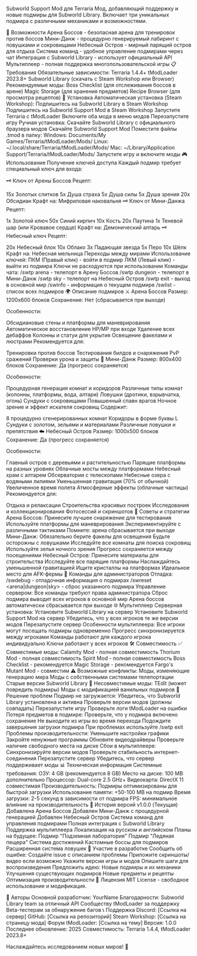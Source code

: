 Subworld Support Mod для Terraria
Мод, добавляющий поддержку и новые подмиры для Subworld Library. Включает три уникальных подмира с различными механиками и возможностями.

🎯 Возможности
Арена Боссов - безопасная арена для тренировок против боссов
Мини-Данж - процедурно генерируемый лабиринт с ловушками и сокровищами
Небесный Остров - мирный парящий остров для отдыха
Система команд - удобное управление подмирами через чат
Интеграция с Subworld Library - использует официальный API
Мультиплеер - полная поддержка многопользовательской игры
📋 Требования
Обязательные зависимости:
Terraria 1.4.4+
tModLoader 2023.8+
Subworld Library (скачать с Steam Workshop или Browser)
Рекомендуемые моды:
Boss Checklist (для отслеживания боссов в арене)
Magic Storage (для хранения предметов)
Recipe Browser (для просмотра рецептов)
🔧 Установка
Автоматическая установка (Steam Workshop):
Подпишитесь на Subworld Library в Steam Workshop
Подпишитесь на Subworld Support Mod в Steam Workshop
Запустите Terraria с tModLoader
Включите оба мода в меню модов
Перезапустите игру
Ручная установка:
Скачайте Subworld Library с официального браузера модов
Скачайте Subworld Support Mod
Поместите файлы .tmod в папку:
Windows: Documents/My Games/Terraria/tModLoader/Mods/
Linux: ~/.local/share/Terraria/tModLoader/Mods/
Mac: ~/Library/Application Support/Terraria/tModLoader/Mods/
Запустите игру и включите моды
🎮 Использование
Получение ключей доступа
Каждый подмир требует специальный ключ для входа:

🗝️ Ключ от Арены Боссов
Рецепт:

15x Золотых слитков
5x Душа страха
5x Душа силы
5x Душа зрения
20x Обсидиан
Крафт на: Мифриловая наковальня
🗝️ Ключ от Мини-Данжа
Рецепт:

1x Золотой ключ
50x Синий кирпич
10x Кость
20x Паутина
1x Теневой шар (или Кровавое сердце)
Крафт на: Демонический алтарь
🗝️ Небесный ключ
Рецепт:

20x Небесный блок
10x Облако
3x Падающая звезда
5x Перо
10x Шёлк
Крафт на: Небесная мельница
Переходы между мирами
Использование ключей:
ПКМ (Правый клик) - войти в подмир
ЛКМ (Левый клик) - выйти из подмира
Ключи не расходуются при использовании
Команды чата:
/swtp arena - телепорт в Арену Боссов
/swtp dungeon - телепорт в Мини-Данж
/swtp sky - телепорт на Небесный Остров
/swtp exit - выход в основной мир
/swinfo - информация о текущем подмире
/swlist - список всех подмиров
🌍 Описание подмиров
⚔️ Арена Боссов
Размер: 1200x600 блоков Сохранение: Нет (сбрасывается при выходе)

Особенности:

Обсидиановые стены и платформы для маневрирования
Автоматическое восстановление HP/MP при входе
Удаление всех дебаффов
Колонны и статуи для укрытия
Освещение факелами и люстрами
Рекомендуется для:

Тренировки против боссов
Тестирования билдов и снаряжения
PvP сражений
Проверки урона и защиты
🏰 Мини-Данж
Размер: 800x400 блоков Сохранение: Да (прогресс сохраняется)

Особенности:

Процедурная генерация комнат и коридоров
Различные типы комнат (колонны, платформы, вода, алтари)
Ловушки (дротики, взрывчатка, огонь)
Сундуки с сокровищами
Повышенный спавн врагов
Ночное зрение и эффект искателя сокровищ
Содержит:

8 процедурно сгенерированных комнат
Коридоры в форме буквы L
Сундуки с золотом, зельями и материалами
Различные ловушки и препятствия
☁️ Небесный Остров
Размер: 1000x500 блоков Сохранение: Да (прогресс сохраняется)

Особенности:

Главный остров с деревьями и растительностью
Парящие платформы на разных уровнях
Облачные мосты между платформами
Небесный храм с алтарем
Обсерватории с телескопами
Небесные озера с водяными лилиями
Уменьшенная гравитация (70% от обычной)
Увеличенное время полета
Атмосферные эффекты (облачные частицы)
Рекомендуется для:

Отдыха и релаксации
Строительства красивых построек
Исследования и коллекционирования
Фотосессий и скриншотов
🎯 Советы и стратегии
Арена Боссов:
Принесите лучшее снаряжение для тестирования
Используйте платформы для маневрирования
Экспериментируйте с различными тактиками
Помните: арена сбрасывается при выходе
Мини-Данж:
Обязательно берите факелы для освещения
Будьте осторожны с ловушками
Исследуйте все комнаты для поиска сокровищ
Используйте зелья ночного зрения
Прогресс сохраняется между посещениями
Небесный Остров:
Принесите материалы для строительства
Исследуйте все парящие платформы
Наслаждайтесь уменьшенной гравитацией
Ищите кристаллы на платформах
Идеальное место для AFK-фермы
🔧 Команды для администраторов
Отладка:
/swdebug - отладочная информация о подмирах
/swreset <arena|dungeon|sky> - сброс указанного подмира
Управление сервером:
Все команды требуют права администратора
Сброс подмира выводит всех игроков в основной мир
Арена боссов автоматически сбрасывается при выходе
🌐 Мультиплеер
Серверная установка:
Установите Subworld Library на сервер
Установите Subworld Support Mod на сервер
Убедитесь, что у всех игроков те же версии модов
Перезапустите сервер
Особенности мультиплеера:
Все игроки могут посещать подмиры одновременно
Прогресс синхронизируется между игроками
Команды работают для каждого игрока индивидуально
Ключи работают у всех игроков
🛠️ Совместимость
✅ Совместимые моды:
Calamity Mod - полная совместимость
Thorium Mod - полная совместимость
Spirit Mod - полная совместимость
Boss Checklist - рекомендуется
Magic Storage - рекомендуется
Fargo's Mutant Mod - совместим
⚠️ Возможные конфликты:
Моды, изменяющие генерацию мира
Моды с собственными системами телепортации
Старые версии Subworld Library
🚫 Несовместимые моды:
TEdit (может повредить подмиры)
Моды с модификацией ванильных подмиров
🐛 Решение проблем
Подмир не загружается:
Убедитесь, что Subworld Library установлена и активна
Проверьте версии модов (должны совпадать)
Перезапустите игру
Проверьте логи tModLoader на ошибки
Потеря предметов в подмире:
Проверьте, что у подмира включено сохранение
Не выходите из игры во время перехода
Подождите завершения загрузки подмира
При проблемах используйте /swtp exit
Проблемы производительности:
Уменьшите настройки графики
Закройте ненужные программы
Обновите видеодрайверы
Проверьте наличие свободного места на диске
Сбои в мультиплеере:
Синхронизируйте версии модов
Проверьте стабильность интернет-соединения
Перезапустите сервер
Убедитесь, что сервер поддерживает моды
📊 Техническая информация
Системные требования:
ОЗУ: 4 GB (рекомендуется 8 GB)
Место на диске: 100 MB дополнительно
Процессор: Dual-core 2.5 GHz+
Видеокарта: DirectX 11 совместимая
Производительность:
Подмиры оптимизированы для быстрой загрузки
Использование памяти: +50-100 MB на подмир
Время загрузки: 2-5 секунд в зависимости от подмира
FPS: минимальное влияние на производительность
📝 История версий
v1.0.0 (Текущая)
Добавлена Арена Боссов
Добавлен Мини-Данж с процедурной генерацией
Добавлен Небесный Остров
Система команд для управления подмирами
Полная интеграция с Subworld Library
Поддержка мультиплеера
Локализация на русском и английском
Планы на будущее:
Подмир "Подземная лаборатория"
Подмир "Ледяная пещера"
Система достижений
Кастомные боссы для подмиров
Расширенная система ловушек
🤝 Участие в разработке
Сообщить об ошибке:
Создайте issue с описанием проблемы
Приложите скриншоты/видео если возможно
Укажите версии игры и модов
Опишите шаги для воспроизведения
Предложить идею:
Новые подмиры и их механики
Улучшения существующих подмиров
Новые предметы и рецепты
Оптимизация производительности
📄 Лицензия
MIT License - свободное использование и модификация.

👥 Авторы
Основной разработчик: YourName
Благодарности:
Subworld Library team за отличный API
Сообществу tModLoader за поддержку
Beta-тестерам за обнаружение багов
📞 Поддержка
Discord: [Ссылка на сервер]
GitHub: [Ссылка на репозиторий]
Steam Workshop: [Ссылка на страницу мода]
Форум tModLoader: [Ссылка на тему]
Версия: 1.0.0 Последнее обновление: 2025 Совместимость: Terraria 1.4.4, tModLoader 2023.8+

Наслаждайтесь исследованием новых миров! 🌟